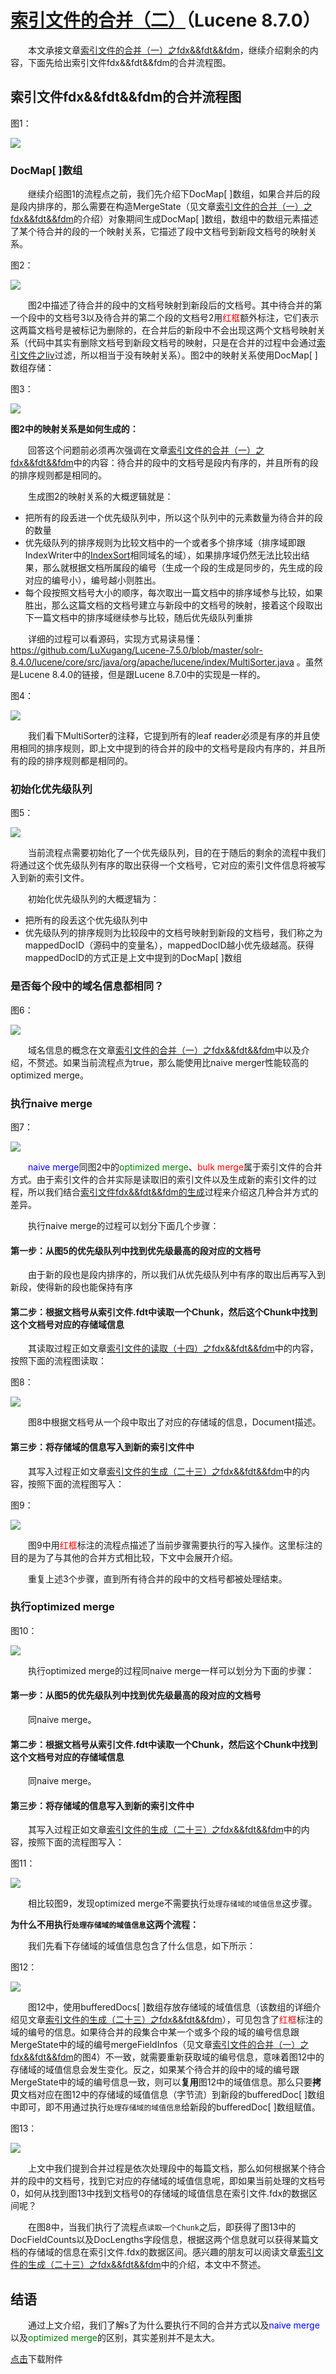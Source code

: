 # [索引文件的合并（二）](https://www.amazingkoala.com.cn/Lucene/Index/)（Lucene 8.7.0）

&emsp;&emsp;本文承接文章[索引文件的合并（一）之fdx&&fdt&&fdm](https://www.amazingkoala.com.cn/Lucene/Index/2020/1130/180.html)，继续介绍剩余的内容，下面先给出索引文件fdx&&fdt&&fdm的合并流程图。

## 索引文件fdx&&fdt&&fdm的合并流程图

图1：

<img src="索引文件的合并（二）-image/1.png">

### DocMap[ ]数组

&emsp;&emsp;继续介绍图1的流程点之前，我们先介绍下DocMap[ \]数组，如果合并后的段是段内排序的，那么需要在构造MergeState（见文章[索引文件的合并（一）之fdx&&fdt&&fdm](https://www.amazingkoala.com.cn/Lucene/Index/2020/1130/180.html)的介绍）对象期间生成DocMap[ ]数组，数组中的数组元素描述了某个待合并的段的一个映射关系，它描述了段中文档号到新段文档号的映射关系。

图2：

<img src="索引文件的合并（二）-image/2.png">

&emsp;&emsp;图2中描述了待合并的段中的文档号映射到新段后的文档号。其中待合并的第一个段中的文档号3以及待合并的第二个段的文档号2用<font color=#FF0000>红框</font>额外标注，它们表示这两篇文档号是被标记为删除的，在合并后的新段中不会出现这两个文档号映射关系（代码中其实有删除文档号到新段文档号的映射，只是在合并的过程中会通过[索引文件之liv](https://www.amazingkoala.com.cn/Lucene/suoyinwenjian/2019/0425/54.html)过滤，所以相当于没有映射关系）。图2中的映射关系使用DocMap[ ]数组存储：

图3：

<img src="索引文件的合并（二）-image/3.png">

**图2中的映射关系是如何生成的：**

&emsp;&emsp;回答这个问题前必须再次强调在文章[索引文件的合并（一）之fdx&&fdt&&fdm](https://www.amazingkoala.com.cn/Lucene/Index/2020/1130/180.html)中的内容：待合并的段中的文档号是段内有序的，并且所有的段的排序规则都是相同的。

&emsp;&emsp;生成图2的映射关系的大概逻辑就是：

- 把所有的段丢进一个优先级队列中，所以这个队列中的元素数量为待合并的段的数量
- 优先级队列的排序规则为比较文档中的一个或者多个排序域（排序域即跟IndexWriter中的[IndexSort](https://www.amazingkoala.com.cn/Lucene/Index/2019/1111/106.html)相同域名的域），如果排序域仍然无法比较出结果，那么就根据文档所属段的编号（生成一个段的生成是同步的，先生成的段对应的编号小），编号越小则胜出。
- 每个段按照文档号大小的顺序，每次取出一篇文档中的排序域参与比较，如果胜出，那么这篇文档的文档号建立与新段中的文档号的映射，接着这个段取出下一篇文档中的排序域继续参与比较，随后优先级队列重排

&emsp;&emsp;详细的过程可以看源码，实现方式易读易懂：https://github.com/LuXugang/Lucene-7.5.0/blob/master/solr-8.4.0/lucene/core/src/java/org/apache/lucene/index/MultiSorter.java  。虽然是Lucene 8.4.0的链接，但是跟Lucene 8.7.0中的实现是一样的。

图4：

<img src="索引文件的合并（二）-image/4.png">

&emsp;&emsp;我们看下MultiSorter的注释，它提到所有的leaf reader必须是有序的并且使用相同的排序规则，即上文中提到的待合并的段中的文档号是段内有序的，并且所有的段的排序规则都是相同的。

### 初始化优先级队列

图5：

<img src="索引文件的合并（二）-image/5.png">

&emsp;&emsp;当前流程点需要初始化了一个优先级队列，目的在于随后的剩余的流程中我们将通过这个优先级队列有序的取出获得一个文档号，它对应的索引文件信息将被写入到新的索引文件。

&emsp;&emsp;初始化优先级队列的大概逻辑为：

- 把所有的段丢这个优先级队列中
- 优先级队列的排序规则为比较段中的文档号映射到新段的文档号，我们称之为mappedDocID（源码中的变量名），mappedDocID越小优先级越高。获得mappedDocID的方式正是上文中提到的DocMap[ ]数组

### 是否每个段中的域名信息都相同？

图6：

<img src="索引文件的合并（二）-image/6.png">

&emsp;&emsp;域名信息的概念在文章[索引文件的合并（一）之fdx&&fdt&&fdm](https://www.amazingkoala.com.cn/Lucene/Index/2020/1130/180.html)中以及介绍，不赘述。如果当前流程点为true，那么能使用比naive merger性能较高的optimized merge。

### 执行naive merge

图7：

<img src="索引文件的合并（二）-image/7.png">

&emsp;&emsp;<font color=blue>naive merge</font>同图2中的<font color=green>optimized merge</font>、<font color=red>bulk merge</font>属于索引文件的合并方式。由于索引文件的合并实际是读取旧的索引文件以及生成新的索引文件的过程，所以我们结合[索引文件fdx&&fdt&&fdm的生成](https://www.amazingkoala.com.cn/Lucene/Index/2020/1015/170.html)过程来介绍这几种合并方式的差异。

&emsp;&emsp;执行naive merge的过程可以划分下面几个步骤：

#### 第一步：从图5的优先级队列中找到优先级最高的段对应的文档号

&emsp;&emsp;由于新的段也是段内排序的，所以我们从优先级队列中有序的取出后再写入到新段，使得新的段也能保持有序


#### 第二步：根据文档号从索引文件.fdt中读取一个Chunk，然后这个Chunk中找到这个文档号对应的存储域信息

&emsp;&emsp;其读取过程正如文章[索引文件的读取（十四）之fdx&&fdt&&fdm](https://www.amazingkoala.com.cn/Lucene/Search/2020/1102/174.html)中的内容，按照下面的流程图读取：

图8：

<img src="索引文件的合并（二）-image/8.png">

&emsp;&emsp;图8中根据文档号从一个段中取出了对应的存储域的信息，Document描述。

#### 第三步：将存储域的信息写入到新的索引文件中

&emsp;&emsp;其写入过程正如文章[索引文件的生成（二十三）之fdx&&fdt&&fdm](https://www.amazingkoala.com.cn/Lucene/Index/2020/1015/170.html)中的内容，按照下面的流程图写入：

图9：

<img src="索引文件的合并（二）-image/9.png">

&emsp;&emsp;图9中用<font color=red>红框</font>标注的流程点描述了当前步骤需要执行的写入操作。这里标注的目的是为了与其他的合并方式相比较，下文中会展开介绍。

&emsp;&emsp;重复上述3个步骤，直到所有待合并的段中的文档号都被处理结束。

### 执行optimized merge

图10：

<img src="索引文件的合并（二）-image/10.png">

&emsp;&emsp;执行optimized merge的过程同naive merge一样可以划分为下面的步骤：

#### 第一步：从图5的优先级队列中找到优先级最高的段对应的文档号

&emsp;&emsp;同naive merge。

#### 第二步：根据文档号从索引文件.fdt中读取一个Chunk，然后这个Chunk中找到这个文档号对应的存储域信息

&emsp;&emsp;同naive merge。

#### 第三步：将存储域的信息写入到新的索引文件中

&emsp;&emsp;其写入过程正如文章[索引文件的生成（二十三）之fdx&&fdt&&fdm](https://www.amazingkoala.com.cn/Lucene/Index/2020/1015/170.html)中的内容，按照下面的流程图写入：

图11：

<img src="索引文件的合并（二）-image/11.png">

&emsp;&emsp;相比较图9，发现optimized merge不需要执行`处理存储域的域值信息`这步骤。

**为什么不用执行`处理存储域的域值信息`这两个流程：**

&emsp;&emsp;我们先看下存储域的域值信息包含了什么信息，如下所示：

图12：

<img src="索引文件的合并（二）-image/12.png">

&emsp;&emsp;图12中，使用bufferedDocs[ \]数组存放存储域的域值信息（该数组的详细介绍见文章[索引文件的生成（二十三）之fdx&&fdt&&fdm](https://www.amazingkoala.com.cn/Lucene/Index/2020/1015/170.html)），可见包含了<font color=red>红框</font>标注的域的编号的信息。如果待合并的段集合中某一个或多个段的域的编号信息跟MergeState中的域的编号mergeFieldInfos（见文章[索引文件的合并（一）之fdx&&fdt&&fdm](https://www.amazingkoala.com.cn/Lucene/Index/2020/1130/180.html)的图4）不一致，就需要重新获取域的编号信息，意味着图12中的存储域的域值信息会发生变化。反之，如果某个待合并的段中的域的编号跟MergeState中的域的编号信息一致，则可以**复用**图12中的域值信息。那么只要**拷贝**文档对应在图12中的存储域的域值信息（字节流）到新段的bufferedDoc[ \]数组中即可，即不用通过执行`处理存储域的域值信息`给新段的bufferedDoc[ \]数组赋值。

图13：

<img src="索引文件的合并（二）-image/13.png">

&emsp;&emsp;上文中我们提到合并过程是依次处理段中的每篇文档，那么如何根据某个待合并的段中的文档号，找到它对应的存储域的域值信息呢，即如果当前处理的文档号0，如何从找到图13中找到文档号0的存储域的域值信息在索引文件.fdx的数据区间呢？

&emsp;&emsp;在图8中，当我们执行了流程点`读取一个Chunk`之后，即获得了图13中的DocFieldCounts以及DocLengths字段信息，根据这两个信息就可以获得某篇文档的存储域的信息在索引文件.fdx的数据区间。感兴趣的朋友可以阅读文章[索引文件的生成（二十三）之fdx&&fdt&&fdm](https://www.amazingkoala.com.cn/Lucene/Index/2020/1015/170.html)中的介绍，本文中不赘述。

## 结语

&emsp;&emsp;通过上文介绍，我们了解s了为什么要执行不同的合并方式以及<font color=blue>naive merge</font>以及<font color=green>optimized merge</font>的区别，其实差别并不是太大。

[点击](https://www.amazingkoala.com.cn/attachment/Lucene/Index/索引文件的合并/索引文件的合并（二）/索引文件的合并（二）.zip)下载附件





